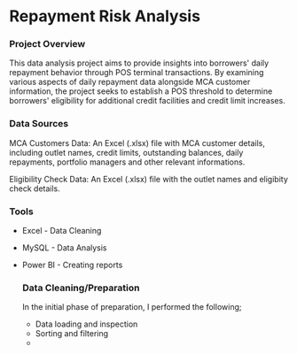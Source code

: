 # Repayment Risk Analysis

### Project Overview
This data analysis project aims to provide insights into borrowers' daily repayment behavior through POS terminal transactions. By examining various aspects of daily repayment data alongside MCA customer information, the project seeks to establish a POS threshold to determine borrowers' eligibility for additional credit facilities and credit limit increases.

### Data Sources

MCA Customers Data: An Excel (.xlsx) file with MCA customer details, including outlet names, credit limits, outstanding balances, daily repayments, portfolio managers and other relevant informations.

Eligibility Check Data: An Excel (.xlsx) file with the outlet names and eligibity check details.

### Tools

- Excel - Data Cleaning
- MySQL - Data Analysis
- Power BI - Creating reports


  ### Data Cleaning/Preparation

  In the initial phase of preparation, I performed the following;

  - Data loading and inspection
  - Sorting and filtering
  - 
